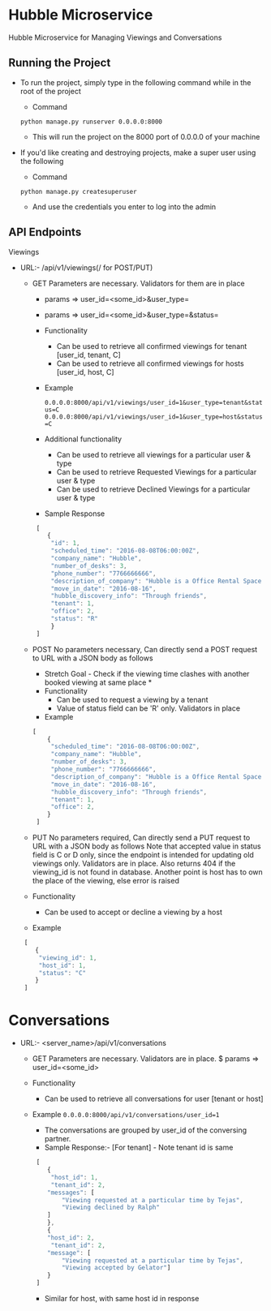 Hubble Microservice
==============================

Hubble Microservice for Managing Viewings and Conversations

Running the Project
--------------------
* To run the project, simply type in the following command while in the root of the project
	- Command

	```python manage.py runserver 0.0.0.0:8000```

  	- This will run the project on the 8000 port of 0.0.0.0 of your machine

* If you'd like creating and destroying projects, make a super user using the following 
	- Command
	
	```python manage.py createsuperuser```

  	- And use the credentials you enter to log into the admin


API Endpoints
--------------

Viewings


* URL:- <servername>/api/v1/viewings(/ for POST/PUT)

  - GET
  	Parameters are necessary. Validators for them are in place
  	
  	- params => user_id=<some_id>&user_type=<tenant or host> 
  	- params => user_id=<some_id>&user_type=<tenant or host>&status=<R or C or D>

    - Functionality 
    	- Can be used to retrieve all confirmed viewings for tenant [user_id, tenant, C]
    	- Can be used to retrieve all confirmed viewings for hosts [user_id, host, C]
    - Example

        ``` 0.0.0.0:8000/api/v1/viewings/user_id=1&user_type=tenant&status=C ```
        ``` 0.0.0.0:8000/api/v1/viewings/user_id=1&user_type=host&status=C ```
    - Additional functionality
    	- Can be used to retrieve all viewings for a particular user & type
    	- Can be used to retrieve Requested Viewings for a particular user & type    
    	- Can be used to retrieve Declined Viewings for a particular user & type
    - Sample Response

    ```javascript
   	 [
   	 	{
   		 "id": 1,
   	     "scheduled_time": "2016-08-08T06:00:00Z",
   	     "company_name": "Hubble",
         "number_of_desks": 3,
   	     "phone_number": "7766666666",
   	     "description_of_company": "Hubble is a Office Rental Space Company in London",
   	     "move_in_date": "2016-08-16",
   	     "hubble_discovery_info": "Through friends",
   	     "tenant": 1,
    	 "office": 2,
    	 "status": "R"
    	 }
     ]
    ```

  - POST
  	No parameters necessary, Can directly send a POST request to URL with a JSON body as follows
  	
  	* Stretch Goal - Check if the viewing time clashes with another booked viewing at same place *
  	
  	- Functionality
     	- Can be used to request a viewing by a tenant
     	- Value of status field can be 'R' only. Validators in place
    - Example 

    ```javascript
    [
    	{
         "scheduled_time": "2016-08-08T06:00:00Z",
         "company_name": "Hubble",
         "number_of_desks": 3,
   	     "phone_number": "7766666666",
   	     "description_of_company": "Hubble is a Office Rental Space Company in London",
   	     "move_in_date": "2016-08-16",
   	     "hubble_discovery_info": "Through friends",
   	     "tenant": 1,    	     
   	     "office": 2,
    	}
     ]
   	``` 
   - PUT
   	No parameters required, Can directly send a PUT request to URL with a JSON body as follows
	Note that accepted value in status field is C or D only, since the endpoint is intended for 
  	updating old viewings only. Validators are in place. Also returns 404 if the viewing_id is not 
  	found in database.
  	Another point is host has to own the place of the viewing, else error is raised
  	- Functionality
  		- Can be used to accept or decline a viewing by a host
  	- Example

  	```javascript
     [
     	{
         "viewing_id": 1,
     	 "host_id": 1,
         "status": "C"
     	}
     ]
    ```
    

Conversations
=============

* URL:- <server_name>/api/v1/conversations

	- GET
	Parameters are necessary. Validators are in place.
	$ params => user_id=<some_id>
    - Functionality 
    	- Can be used to retrieve all conversations for user [tenant or host]
    - Example
        ``` 0.0.0.0:8000/api/v1/conversations/user_id=1 ```
    	- The conversations are grouped by user_id of the conversing partner.
    	- Sample Response:-  [For tenant] - Note tenant id is same

   	 	```javascript
   	 	 [
   	 		{
   	 		 "host_id": 1,
   	 		 "tenant_id": 2,
    	    "messages": [
    			"Viewing requested at a particular time by Tejas",
    			"Viewing declined by Ralph"	
    		]
    	 	},
    		{
    	    "host_id": 2,
    		 "tenant_id": 2,
    	    "message": [
    			"Viewing requested at a particular time by Tejas",
    			"Viewing accepted by Gelator"]
    	 	}
    	 ]
    	```
    	- Similar for host, with same host id in response
